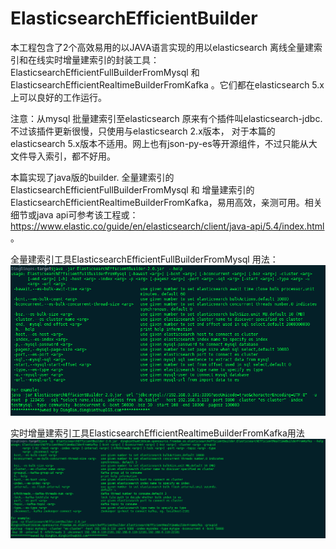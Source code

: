 # ElasticsearchEfficientBuilder
 
   本工程包含了2个高效易用的以JAVA语言实现的用以elasticsearch 离线全量建索引和在线实时增量建索引的封装工具：ElasticsearchEfficientFullBuilderFromMysql 和 ElasticsearchEfficientRealtimeBuilderFromKafka 。它们都在elasticsearch 5.x上可以良好的工作运行。
    
   注意：从mysql 批量建索引至elasticsearch 原来有个插件叫elasticsearch-jdbc.不过该插件更新很慢，只使用与elasticsearch 2.x版本， 对于本篇的elasticsearch 5.x版本不适用。网上也有json-py-es等开源组件，不过只能从大文件导入索引，都不好用。 
   
   本篇实现了java版的builder. 全量建索引的ElasticsearchEfficientFullBuilderFromMysql 和 增量建索引的ElasticsearchEfficientRealtimeBuilderFromKafka，易用高效，亲测可用。相关细节或java api可参考该工程或：https://www.elastic.co/guide/en/elasticsearch/client/java-api/5.4/index.html 。

全量建索引工具ElasticsearchEfficientFullBuilderFromMysql 用法：
![Image text](https://github.com/apollo008/ElasticsearchEfficientBuilder/blob/master/src/main/images/ElasticsearchEfficientFullBuilderFromMysql_help.png)


实时增量建索引工具ElasticsearchEfficientRealtimeBuilderFromKafka用法
![Image text](https://github.com/apollo008/ElasticsearchEfficientBuilder/blob/master/src/main/images/ElasticsearchEfficientRealtimeBuilderFromKafka_help.png)
